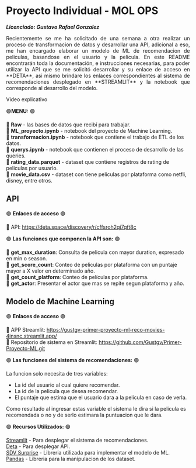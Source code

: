 # Proyecto Individual - MOL OPS
**_Licenciado: Gustavo Rafael Gonzalez_**

<p align="justify"> Recientemente se me ha solicitado de una semana a otra realizar un proceso de transformacion de datos y desarrollar una API, adicional a eso, me han encargado elaborar un modelo de ML de recomendacion de peliculas, basandose en el usuario y la pelicula. En este README encontrarán toda la documentación, e instrucciones necesarias, para poder utilizar la API que se me solicitó desarrollar y su enlace de acceso en **DETA**, asi mismo brindare los enlaces correspondientes al sistema de recomendaciones desplegado en **STREAMLIT** y la notebook que corresponde al desarrollo del modelo. </p>

Video explicativo

🟣**MENU:** 🟣

🔹 **Raw** - las bases de datos que recibí para trabajar.<br>
🔹 **ML_proyecto.ipynb** - notebook del proyecto de Machine Learning.<br>
🔹 **transformacion.ipynb** - notebook que contiene el trabajo de ETL de los datos.<br>
🔹 **querys.ipynb** - notebook que contienen el proceso de desarrollo de las queries.<br>
🔹 **rating_data.parquet** - dataset que contiene registros de rating de peliculas por usuario.<br>
🔹 **movie_data.csv** - dataset con tiene peliculas por plataforma como netfli, disney, entre otros.<br>

## API

🟣 **Enlaces de acceso** 🟣

🔹 API: https://deta.space/discovery/r/cffsroh2qj7qft8c<br>

🟣 **Las funciones que componen la API son:** 🟣

🔹 **get_max_duration**: Consulta de pelicula con mayor duration, expresado en min o season.<br>
🔹 **get_score_count**: Conteo de peliculas por plataforma con un puntaje mayor a X valor en determinado año.<br>
🔹 **get_count_platform**: Conteo de películas por plataforma.<br>
🔹 **get_actor**: Presentar el actor que mas se repite segun plataforma y año.<br>


## Modelo de Machine Learning

🟣 **Enlaces de acceso** 🟣

🔹 APP Streamlit: https://gustgv-primer-proyecto-ml-reco-movies-4insnc.streamlit.app/<br>
🔹 Repositorio de sistema en Streamlit: https://github.com/Gustgv/Primer-Proyecto-ML.git<br>

🟣 **Las funciones del sistema de recomendaciones:** 🟣

La funcion solo necesita de tres variables:
* La id del usuario al cual quiere recomendar.
* La id de la pelicula que desea recomendar.
* El puntaje que estima que el usuario dara a la pelicula en caso de verla.

Como resultado al ingresar estas variable el sistema le dira si la pelicula es recomendada o no y de serlo estimara la puntuacion que le dara.

🟣 **Recursos Utilizados:** 🟣

[Streamlit](https://streamlit.io/) - Para desplegar el sistema de recomendaciones.<br>
[Deta](https://deta.space/) - Para desplegar API.<br>
[SDV Surprise](https://surpriselib.com/) - Libreria utilizada para implementar el modelo de ML.<br>
[Pandas](https://pandas.pydata.org/) - Libreria para la manipulacion de los dataset.

